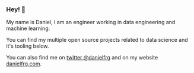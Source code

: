 ### Hey! 👋

My name is Daniel, I am an engineer working in data engineering and machine learning.

You can find my multiple open source projects related to data science and it's tooling below.

You can also find me on [twitter @danielfrg](https://twitter.com/danielfrg) and on my website [danielfrg.com](https://danielfrg.com).
